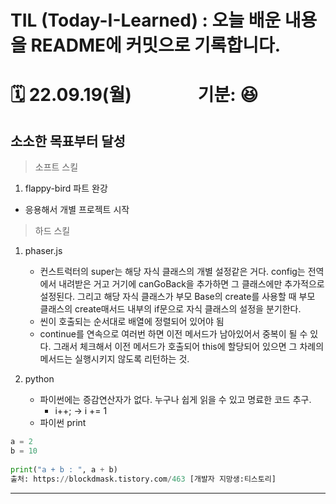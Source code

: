 
# TIL (Today-I-Learned) : 오늘 배운 내용을 README에 커밋으로 기록합니다.

<!-- 1️⃣ 날짜 및 기분 작성 -->
# 🗓 22.09.19(월) &nbsp;&nbsp;&nbsp;&nbsp;&nbsp;&nbsp;&nbsp;&nbsp;&nbsp;&nbsp;&nbsp;&nbsp;&nbsp;&nbsp; 기분: 😆





<!-- 2️⃣ 대표문장 작성 -->
소소한 목표부터 달성
-------------
<!-- 강조라인 -->


<!-- 3️⃣ 배운 내용 요약 -->
> 소프트 스킬
1. flappy-bird 파트 완강
  * 응용해서 개별 프로젝트 시작
  
> 하드 스킬
1. phaser.js 
    * 컨스트럭터의 super는 해당 자식 클래스의 개별 설정같은 거다. config는 전역에서 내려받은 거고 거기에 canGoBack을 추가하면 그 클래스에만 추가적으로 설정된다. 그리고 해당 자식 클래스가 부모 Base의 create를 사용할 때 부모 클래스의 create매서드 내부의 if문으로 자식 클래스의 설정을 분기한다.
    * 씬이 호출되는 순서대로 배열에 정렬되어 있어야 됨
    * continue를 연속으로 여러번 하면 이전 메서드가 남아있어서 중복이 될 수 있다. 그래서 체크해서 이전 메서드가 호출되어 this에 할당되어 있으면 그 차례의 메서드는 실행시키지 않도록 리턴하는 것.

2. python
   * 파이썬에는 증감연산자가 없다. 누구나 쉽게 읽을 수 있고 명료한 코드 추구.
     * i++; -> i += 1 
   * 파이썬 print
  ```py
  a = 2
b = 10
 
print("a + b : ", a + b)
출처: https://blockdmask.tistory.com/463 [개발자 지망생:티스토리]
  ```
  
<!-- 2. 메서드가 늘어나면서 구현의 복잡도 증가
    * create 내부 반복문 -> 파이프를 랜덤한 위치에 배치하는 메서드 -> 가장 최근에 생성된 파이프 계산하는 메서드 삽입 -->


<!-- 
1. 입력받기
    - config.scene.create 메서드 내부에 this.input.on('pointerdown') 키워드로 마우스 입력을 받을 수 있다.
    - this.input.keyboard.on('keydown_SPACE') 키워드로 키보드 스페이스 입력을 받을 수 있다.


2. 초기화하기
   + config.scene.update 메서드 내부에 조건문으로 스프라이트가 화면 범위를 벗어나면 재시작하도록 메서드를 만들 수 있다.
     + 재시작 로직은 해당 스프라이트.x와 .y를 초기값으로 설정하는 매서드를 따로 만들고 update 메서드의 조건문에서 호출하는 구조이다. 
  

3. git restore .
    + 강의를 보고 나서 복습을 하는 게 중요한데, 직접 이리저리 만져보는 것이라고 생각.
    + 근데 파일을 수정하고 저장을 해야 작동이 되니 저장을 하는데, 변경 사항은 연습한 거니 반영하지 않을 것.
    + 변경사항을 vscode상에서 ui로 취소할 수 있지만, 커맨드를 아는 게 좋을 것 같다고 생각.
    + git restore . 은 스테이지된 모든 사항을 취소
    + git checkout -- file.txt 은 파일 하나만 취소 -->




-----














<!-- 🔴기타 마크다운 문법 참고 -->


<!-- <헤더>

# This is a H1
## This is a H2
### This is a H3
#### This is a H4
##### This is a H5
###### This is a H6 -->



<!-- <인덱스>

1. 첫번째
2. 두번째
3. 세번째

* 빨강
  * 녹색
    * 파랑

+ 빨강
  + 녹색
    + 파랑

- 빨강
  - 녹색
    - 파랑 -->



<!-- <줄 긋기>

* * *

***

*****

- - -

--------------------------------------- -->


<!-- <인용구>

> This is a first blockqute.
>	> This is a second blockqute.
>	>	> This is a third blockqute. -->

<!-- <문자굵기>

*single asterisks*
**double asterisks**
~~cancelline~~ -->



<!-- <이미지 삽입>

<img src="./img/jesus.jpeg" width="40%" height="30%" title="100px" alt="이미지제목"></img> -->


<!-- <코드박스>

```javascript
public class BootSpringBootApplication {
  public static void main(String[] args) {
    System.out.println("Hello, Honeymon");
  }
}
``` -->

<!-- <표>

First Header  | Second Header
------------- | -------------
Content Cell  | Content Cell
Content Cell  | Content Cell
-->


<!--<링크>

<http://google.com> -->